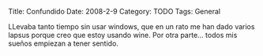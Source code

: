 Title: Confundido
Date: 2008-2-9
Category: TODO
Tags: General

LLevaba tanto tiempo sin usar windows, que en un rato me han dado varios lapsus porque creo que estoy usando wine. Por otra parte... todos
mis sueños empiezan a tener sentido.
